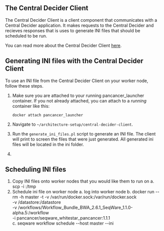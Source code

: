 ## The Central Decider Client

The Central Decider Client is a client component that communicates with a Central Decider application. It makes requests to the Central Decider and recieves responses that is uses to generate INI files that should be scheduled to be run. 

You can read more about the Central Decider Client [here](https://github.com/ICGC-TCGA-PanCancer/central-decider-client/blob/develop/README.md#central-decider-client).

## Generating INI files with the Central Decider Client
To use an INI file from the Central Decider Client on your worker node, follow these steps.

1. Make sure you are attached to your running pancancer_launcher container. If you not already attached, you can attach to a *running* container like this:

    ```docker attach pancancer_launcher```

2. Navigate to `~/architecture-setup/central-decider-client`.
3. Run the `generate_ini_files.pl` script to generate an INI file. The client will print to screen the files that were just generated. All generated ini files will be located in the ini folder. 
4. 

## Scheduling INI files
1. Copy INI files onto worker nodes that you would like them to run on 
    a. scp -i <pem-key> <ini-filepath>  <seqware-hostname>:/tmp
2. Schedule ini file on worker node
    a.  log into worker node
    b.  docker run --rm -h master -t -v /var/run/docker.sock:/var/run/docker.sock \
        -v /datastore:/datastore \
        -v /workflows/Workflow_Bundle_BWA_2.6.1_SeqWare_1.1.0-alpha.5:/workflow \
        -i pancancer/seqware_whitestar_pancancer:1.1.1 \
    c.   seqware workflow schedule --host master --ini <ini-filepath>

